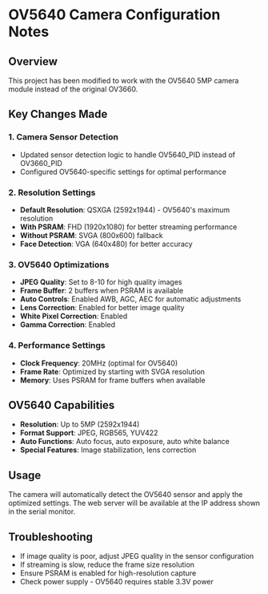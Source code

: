 # OV5640 Camera Configuration Notes

## Overview
This project has been modified to work with the OV5640 5MP camera module instead of the original OV3660.

## Key Changes Made

### 1. Camera Sensor Detection
- Updated sensor detection logic to handle OV5640_PID instead of OV3660_PID
- Configured OV5640-specific settings for optimal performance

### 2. Resolution Settings
- **Default Resolution**: QSXGA (2592x1944) - OV5640's maximum resolution
- **With PSRAM**: FHD (1920x1080) for better streaming performance  
- **Without PSRAM**: SVGA (800x600) fallback
- **Face Detection**: VGA (640x480) for better accuracy

### 3. OV5640 Optimizations
- **JPEG Quality**: Set to 8-10 for high quality images
- **Frame Buffer**: 2 buffers when PSRAM is available
- **Auto Controls**: Enabled AWB, AGC, AEC for automatic adjustments
- **Lens Correction**: Enabled for better image quality
- **White Pixel Correction**: Enabled
- **Gamma Correction**: Enabled

### 4. Performance Settings
- **Clock Frequency**: 20MHz (optimal for OV5640)
- **Frame Rate**: Optimized by starting with SVGA resolution
- **Memory**: Uses PSRAM for frame buffers when available

## OV5640 Capabilities
- **Resolution**: Up to 5MP (2592x1944)
- **Format Support**: JPEG, RGB565, YUV422
- **Auto Functions**: Auto focus, auto exposure, auto white balance
- **Special Features**: Image stabilization, lens correction

## Usage
The camera will automatically detect the OV5640 sensor and apply the optimized settings. The web server will be available at the IP address shown in the serial monitor.

## Troubleshooting
- If image quality is poor, adjust JPEG quality in the sensor configuration
- If streaming is slow, reduce the frame size resolution
- Ensure PSRAM is enabled for high-resolution capture
- Check power supply - OV5640 requires stable 3.3V power
